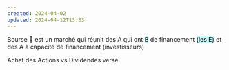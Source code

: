 ```yaml
---
created: 2024-04-02
updated: 2024-04-12T13:33
---
```

Bourse 👛  est un marché qui réunit des A qui ont <mark style="background: #ABF7F7A6;">B</mark> de financement <mark style="background: #ABF7F7A6;">(les E)</mark>  et des A à capacité de financement (investisseurs)

Achat des Actions vs Dividendes versé 